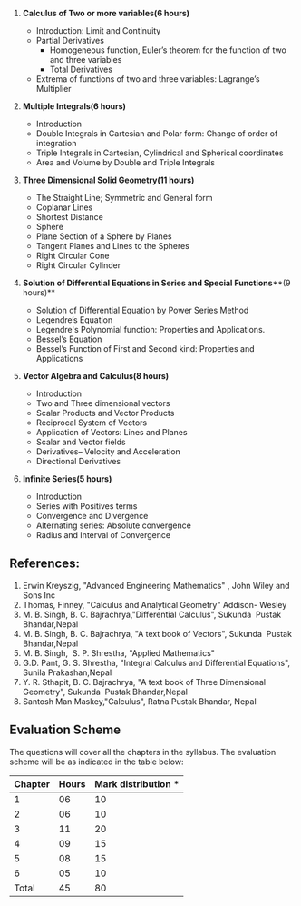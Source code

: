 1. **Calculus of Two or more variables(6  hours)**
    * Introduction:  Limit and Continuity
    * Partial  Derivatives 
        * Homogeneous  function, Euler&rsquo;s theorem for the function of two and three variables
        * Total Derivatives
    * Extrema of functions of two and three variables: Lagrange&rsquo;s Multiplier


2. **Multiple Integrals(6 hours)**
    * Introduction
    * Double  Integrals in Cartesian and Polar form: Change of order of integration
    * Triple  Integrals in Cartesian, Cylindrical and Spherical coordinates
    * Area  and Volume by Double and Triple Integrals


3. **Three Dimensional Solid Geometry(11  hours)**
    * The  Straight Line; Symmetric and General form
    * Coplanar  Lines
    * Shortest  Distance
    * Sphere
    * Plane  Section of a Sphere by Planes
    * Tangent  Planes and Lines to the Spheres
    * Right  Circular Cone 
    * Right  Circular Cylinder


4. **Solution of  Differential Equations in Series and Special Functions****(9 hours)**
    * Solution  of Differential Equation by Power Series Method
    * Legendre&rsquo;s  Equation
    * Legendre's  Polynomial function: Properties and Applications.
    * Bessel&rsquo;s  Equation
    * Bessel&rsquo;s  Function of First and Second kind: Properties and Applications


5. **Vector Algebra and Calculus(8 hours)**
    * Introduction
    * Two  and Three dimensional vectors
    * Scalar  Products and Vector Products
    * Reciprocal  System of Vectors
    * Application  of Vectors: Lines and Planes
    * Scalar  and Vector fields
    * Derivatives– Velocity and Acceleration
    * Directional  Derivatives


6. **Infinite Series(5 hours)**
    * Introduction
    * Series  with Positives terms
    * Convergence  and Divergence 
    * Alternating  series: Absolute convergence
    * Radius  and Interval of Convergence

## References:

1. Erwin Kreyszig, "Advanced  Engineering Mathematics" , John Wiley and Sons Inc
2. Thomas, Finney, "Calculus and  Analytical Geometry" Addison- Wesley
3. M. B. Singh, B. C.  Bajrachrya,"Differential Calculus",  Sukunda  Pustak Bhandar,Nepal
4. M. B. Singh, B. C. Bajrachrya, "A text book of Vectors", Sukunda  Pustak Bhandar,Nepal
5. M. B. Singh,  S. P. Shrestha, "Applied Mathematics"
6. G.D. Pant, G. S. Shrestha,  "Integral Calculus and Differential Equations", Sunila Prakashan,Nepal
7. Y. R. Sthapit, B. C.  Bajrachrya, "A text book of Three  Dimensional Geometry", Sukunda  Pustak  Bhandar,Nepal
8. Santosh Man Maskey,"Calculus",  Ratna Pustak Bhandar, Nepal

## Evaluation Scheme

The questions will cover all the chapters  in the syllabus. The evaluation scheme will be as indicated in the table below:

| Chapter | Hours | Mark distribution * |
| ------- | ----- | ------------------- |
| 1       | 06    | 10                  |
| 2       | 06    | 10                  |
| 3       | 11    | 20                  |
| 4       | 09    | 15                  |
| 5       | 08    | 15                  |
| 6       | 05    | 10                  |
| Total   | 45    | 80                  |

